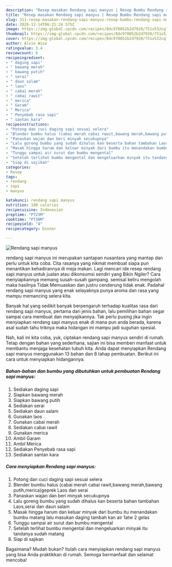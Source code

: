 ```yaml
---
description: "Resep masakan Rendang sapi manyus | Resep Bumbu Rendang sapi manyus Yang Enak dan Simpel"
title: "Resep masakan Rendang sapi manyus | Resep Bumbu Rendang sapi manyus Yang Enak dan Simpel"
slug: 311-resep-masakan-rendang-sapi-manyus-resep-bumbu-rendang-sapi-manyus-yang-enak-dan-simpel
date: 2020-12-14T06:21:24.575Z
image: https://img-global.cpcdn.com/recipes/8dc970052b2d7920/751x532cq70/rendang-sapi-manyus-foto-resep-utama.jpg
thumbnail: https://img-global.cpcdn.com/recipes/8dc970052b2d7920/751x532cq70/rendang-sapi-manyus-foto-resep-utama.jpg
cover: https://img-global.cpcdn.com/recipes/8dc970052b2d7920/751x532cq70/rendang-sapi-manyus-foto-resep-utama.jpg
author: Alvin Wise
ratingvalue: 3.4
reviewcount: 6
recipeingredient:
- " daging sapi"
- " bawang merah"
- " bawang putih"
- " serai"
- " daun salam"
- " laos"
- " cabai merah"
- " cabai rawit"
- " merica"
- " Garam"
- " Merica"
- " Penyebab rasa sapi"
- " santan kara"
recipeinstructions:
- "Potong dan cuci daging sapi sesuai selera"
- "Blender bumbu halus (cabai merah cabai rawit,bawang merah,bawang putih,merica)geprek Laos dan serai"
- "Panaskan wajan dan beri minyak secukupnya"
- "Lalu goreng bumbu yang sudah dihalus kan beserta bahan tambahan Laos,serai dan daun salam"
- "Masak hingga harum dan keluar minyak dari bumbu itu menandakan bumbu matang lalu masukan daging tambah kan air 1atw 2 gelas"
- "Tunggu sampai air surut dan bumbu mengental"
- "Setelah terlihat bumbu mengental dan mengeluarkan minyak itu tandanya sudah matang"
- "Siap di sajikan"
categories:
- Resep
tags:
- rendang
- sapi
- manyus

katakunci: rendang sapi manyus 
nutrition: 180 calories
recipecuisine: Indonesian
preptime: "PT23M"
cooktime: "PT30M"
recipeyield: "4"
recipecategory: Dinner

---
```



![Rendang sapi manyus](https://img-global.cpcdn.com/recipes/8dc970052b2d7920/751x532cq70/rendang-sapi-manyus-foto-resep-utama.jpg)


rendang sapi manyus ini merupakan santapan nusantara yang mantap dan perlu untuk kita coba. Cita rasanya yang nikmat membuat siapa pun menantikan kehadirannya di meja makan.
Lagi mencari ide resep rendang sapi manyus untuk jualan atau dikonsumsi sendiri yang Bikin Ngiler? Cara menyiapkannya memang susah-susah gampang. semisal keliru mengolah maka hasilnya Tidak Memuaskan dan justru cenderung tidak enak. Padahal rendang sapi manyus yang enak selayaknya punya aroma dan rasa yang mampu memancing selera kita.



Banyak hal yang sedikit banyak berpengaruh terhadap kualitas rasa dari rendang sapi manyus, pertama dari jenis bahan, lalu pemilihan bahan segar sampai cara membuat dan menyajikannya. Tak perlu pusing jika ingin menyiapkan rendang sapi manyus enak di mana pun anda berada, karena asal sudah tahu triknya maka hidangan ini mampu jadi suguhan spesial.


Nah, kali ini kita coba, yuk, ciptakan rendang sapi manyus sendiri di rumah. Tetap dengan bahan yang sederhana, sajian ini bisa memberi manfaat untuk membantu menjaga kesehatan tubuh kita. Anda dapat menyiapkan Rendang sapi manyus menggunakan 13 bahan dan 8 tahap pembuatan. Berikut ini cara untuk menyiapkan hidangannya.

<!--inarticleads1-->

##### Bahan-bahan dan bumbu yang dibutuhkan untuk pembuatan Rendang sapi manyus:

1. Sediakan  daging sapi
1. Siapkan  bawang merah
1. Siapkan  bawang putih
1. Sediakan  serai
1. Sediakan  daun salam
1. Gunakan  laos
1. Gunakan  cabai merah
1. Sediakan  cabai rawit
1. Gunakan  merica
1. Ambil  Garam
1. Ambil  Merica
1. Sediakan  Penyebab rasa sapi
1. Sediakan  santan kara




<!--inarticleads2-->

##### Cara menyiapkan Rendang sapi manyus:

1. Potong dan cuci daging sapi sesuai selera
1. Blender bumbu halus (cabai merah cabai rawit,bawang merah,bawang putih,merica)geprek Laos dan serai
1. Panaskan wajan dan beri minyak secukupnya
1. Lalu goreng bumbu yang sudah dihalus kan beserta bahan tambahan Laos,serai dan daun salam
1. Masak hingga harum dan keluar minyak dari bumbu itu menandakan bumbu matang lalu masukan daging tambah kan air 1atw 2 gelas
1. Tunggu sampai air surut dan bumbu mengental
1. Setelah terlihat bumbu mengental dan mengeluarkan minyak itu tandanya sudah matang
1. Siap di sajikan




Bagaimana? Mudah bukan? Itulah cara menyiapkan rendang sapi manyus yang bisa Anda praktikkan di rumah. Semoga bermanfaat dan selamat mencoba!
